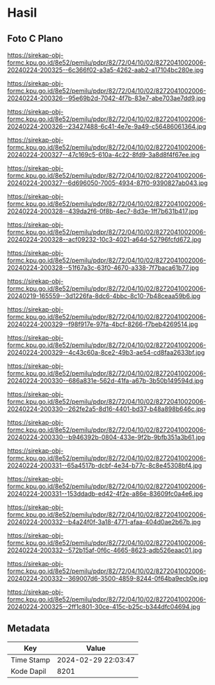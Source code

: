 # Hasil

## Foto C Plano

https://sirekap-obj-formc.kpu.go.id/8e52/pemilu/pdpr/82/72/04/10/02/8272041002006-20240224-200325--6c366f02-a3a5-4262-aab2-a17104bc280e.jpg

https://sirekap-obj-formc.kpu.go.id/8e52/pemilu/pdpr/82/72/04/10/02/8272041002006-20240224-200326--95e69b2d-7042-4f7b-83e7-abe703ae7dd9.jpg

https://sirekap-obj-formc.kpu.go.id/8e52/pemilu/pdpr/82/72/04/10/02/8272041002006-20240224-200326--23427488-6c41-4e7e-9a49-c56486061364.jpg

https://sirekap-obj-formc.kpu.go.id/8e52/pemilu/pdpr/82/72/04/10/02/8272041002006-20240224-200327--47c169c5-610a-4c22-8fd9-3a8d8f4f67ee.jpg

https://sirekap-obj-formc.kpu.go.id/8e52/pemilu/pdpr/82/72/04/10/02/8272041002006-20240224-200327--6d696050-7005-4934-87f0-9390827ab043.jpg

https://sirekap-obj-formc.kpu.go.id/8e52/pemilu/pdpr/82/72/04/10/02/8272041002006-20240224-200328--439da2f6-0f8b-4ec7-8d3e-1ff7b631b417.jpg

https://sirekap-obj-formc.kpu.go.id/8e52/pemilu/pdpr/82/72/04/10/02/8272041002006-20240224-200328--acf09232-10c3-4021-a64d-52796fcfd672.jpg

https://sirekap-obj-formc.kpu.go.id/8e52/pemilu/pdpr/82/72/04/10/02/8272041002006-20240224-200328--51f67a3c-63f0-4670-a338-7f7baca61b77.jpg

https://sirekap-obj-formc.kpu.go.id/8e52/pemilu/pdpr/82/72/04/10/02/8272041002006-20240219-165559--3d1226fa-8dc6-4bbc-8c10-7b48ceaa59b6.jpg

https://sirekap-obj-formc.kpu.go.id/8e52/pemilu/pdpr/82/72/04/10/02/8272041002006-20240224-200329--f98f917e-97fa-4bcf-8266-f7beb4269514.jpg

https://sirekap-obj-formc.kpu.go.id/8e52/pemilu/pdpr/82/72/04/10/02/8272041002006-20240224-200329--4c43c60a-8ce2-49b3-ae54-cd8faa2633bf.jpg

https://sirekap-obj-formc.kpu.go.id/8e52/pemilu/pdpr/82/72/04/10/02/8272041002006-20240224-200330--686a831e-562d-41fa-a67b-3b50b149594d.jpg

https://sirekap-obj-formc.kpu.go.id/8e52/pemilu/pdpr/82/72/04/10/02/8272041002006-20240224-200330--262fe2a5-8d16-4401-bd37-b48a898b646c.jpg

https://sirekap-obj-formc.kpu.go.id/8e52/pemilu/pdpr/82/72/04/10/02/8272041002006-20240224-200330--b946392b-0804-433e-9f2b-9bfb351a3b61.jpg

https://sirekap-obj-formc.kpu.go.id/8e52/pemilu/pdpr/82/72/04/10/02/8272041002006-20240224-200331--65a4517b-dcbf-4e34-b77c-8c8e45308bf4.jpg

https://sirekap-obj-formc.kpu.go.id/8e52/pemilu/pdpr/82/72/04/10/02/8272041002006-20240224-200331--153ddadb-ed42-4f2e-a86e-83609fc0a4e6.jpg

https://sirekap-obj-formc.kpu.go.id/8e52/pemilu/pdpr/82/72/04/10/02/8272041002006-20240224-200332--b4a24f0f-3a18-4771-afaa-404d0ae2b67b.jpg

https://sirekap-obj-formc.kpu.go.id/8e52/pemilu/pdpr/82/72/04/10/02/8272041002006-20240224-200332--572b15af-0f6c-4665-8623-adb526eaac01.jpg

https://sirekap-obj-formc.kpu.go.id/8e52/pemilu/pdpr/82/72/04/10/02/8272041002006-20240224-200332--369007d6-3500-4859-8244-0f64ba9ecb0e.jpg

https://sirekap-obj-formc.kpu.go.id/8e52/pemilu/pdpr/82/72/04/10/02/8272041002006-20240224-200325--2ff1c801-30ce-415c-b25c-b344dfc04694.jpg


## Metadata

| Key        | Value               |
| ---------- | ------------------- |
| Time Stamp | 2024-02-29 22:03:47 |
| Kode Dapil | 8201                |



